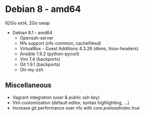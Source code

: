 # Debian 8 - amd64 #

62Go ext4, 2Go swap

 * Debian 8.1 - amd64
   * Openssh-server
   * Nfs support (nfs-common, cachefilesd)
   * VirtualBox - Guest Additions 4.3.28 (dkms, linux-headers)
   * Ansible 1.9.2 (python-pycurl)
   * Vim 7.4 (backports)
   * Git 1.9.1 (backports)
   * Oh-my-zsh

## Miscellaneous ##

 * Vagrant integration (user & public ssh key)
 * Vim customization (default editor, syntax highlighting, ...)
 * Increase git performance over nfs with *core.preloadindex true*
